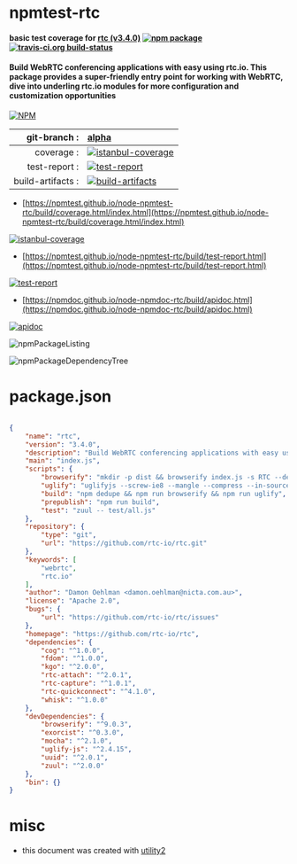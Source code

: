 # npmtest-rtc

#### basic test coverage for  [rtc (v3.4.0)](https://github.com/rtc-io/rtc)  [![npm package](https://img.shields.io/npm/v/npmtest-rtc.svg?style=flat-square)](https://www.npmjs.org/package/npmtest-rtc) [![travis-ci.org build-status](https://api.travis-ci.org/npmtest/node-npmtest-rtc.svg)](https://travis-ci.org/npmtest/node-npmtest-rtc)

#### Build WebRTC conferencing applications with easy using rtc.io. This package provides a super-friendly entry point for working with WebRTC, dive into underling rtc.io modules for more configuration and customization opportunities

[![NPM](https://nodei.co/npm/rtc.png?downloads=true&downloadRank=true&stars=true)](https://www.npmjs.com/package/rtc)

| git-branch : | [alpha](https://github.com/npmtest/node-npmtest-rtc/tree/alpha)|
|--:|:--|
| coverage : | [![istanbul-coverage](https://npmtest.github.io/node-npmtest-rtc/build/coverage.badge.svg)](https://npmtest.github.io/node-npmtest-rtc/build/coverage.html/index.html)|
| test-report : | [![test-report](https://npmtest.github.io/node-npmtest-rtc/build/test-report.badge.svg)](https://npmtest.github.io/node-npmtest-rtc/build/test-report.html)|
| build-artifacts : | [![build-artifacts](https://npmtest.github.io/node-npmtest-rtc/glyphicons_144_folder_open.png)](https://github.com/npmtest/node-npmtest-rtc/tree/gh-pages/build)|

- [https://npmtest.github.io/node-npmtest-rtc/build/coverage.html/index.html](https://npmtest.github.io/node-npmtest-rtc/build/coverage.html/index.html)

[![istanbul-coverage](https://npmtest.github.io/node-npmtest-rtc/build/screenCapture.buildCi.browser.%252Ftmp%252Fbuild%252Fcoverage.lib.html.png)](https://npmtest.github.io/node-npmtest-rtc/build/coverage.html/index.html)

- [https://npmtest.github.io/node-npmtest-rtc/build/test-report.html](https://npmtest.github.io/node-npmtest-rtc/build/test-report.html)

[![test-report](https://npmtest.github.io/node-npmtest-rtc/build/screenCapture.buildCi.browser.%252Ftmp%252Fbuild%252Ftest-report.html.png)](https://npmtest.github.io/node-npmtest-rtc/build/test-report.html)

- [https://npmdoc.github.io/node-npmdoc-rtc/build/apidoc.html](https://npmdoc.github.io/node-npmdoc-rtc/build/apidoc.html)

[![apidoc](https://npmdoc.github.io/node-npmdoc-rtc/build/screenCapture.buildCi.browser.%252Ftmp%252Fbuild%252Fapidoc.html.png)](https://npmdoc.github.io/node-npmdoc-rtc/build/apidoc.html)

![npmPackageListing](https://npmtest.github.io/node-npmtest-rtc/build/screenCapture.npmPackageListing.svg)

![npmPackageDependencyTree](https://npmtest.github.io/node-npmtest-rtc/build/screenCapture.npmPackageDependencyTree.svg)



# package.json

```json

{
    "name": "rtc",
    "version": "3.4.0",
    "description": "Build WebRTC conferencing applications with easy using rtc.io. This package provides a super-friendly entry point for working with WebRTC, dive into underling rtc.io modules for more configuration and customization opportunities",
    "main": "index.js",
    "scripts": {
        "browserify": "mkdir -p dist && browserify index.js -s RTC --debug | exorcist dist/rtc.js.map > dist/rtc.js",
        "uglify": "uglifyjs --screw-ie8 --mangle --compress --in-source-map dist/rtc.js.map --source-map-include-sources --source-map dist/rtc.min.js.map --source-map-url rtc.min.js.map --output dist/rtc.min.js dist/rtc.js",
        "build": "npm dedupe && npm run browserify && npm run uglify",
        "prepublish": "npm run build",
        "test": "zuul -- test/all.js"
    },
    "repository": {
        "type": "git",
        "url": "https://github.com/rtc-io/rtc.git"
    },
    "keywords": [
        "webrtc",
        "rtc.io"
    ],
    "author": "Damon Oehlman <damon.oehlman@nicta.com.au>",
    "license": "Apache 2.0",
    "bugs": {
        "url": "https://github.com/rtc-io/rtc/issues"
    },
    "homepage": "https://github.com/rtc-io/rtc",
    "dependencies": {
        "cog": "^1.0.0",
        "fdom": "^1.0.0",
        "kgo": "^2.0.0",
        "rtc-attach": "^2.0.1",
        "rtc-capture": "^1.0.1",
        "rtc-quickconnect": "^4.1.0",
        "whisk": "^1.0.0"
    },
    "devDependencies": {
        "browserify": "^9.0.3",
        "exorcist": "^0.3.0",
        "mocha": "^2.1.0",
        "uglify-js": "^2.4.15",
        "uuid": "^2.0.1",
        "zuul": "^2.0.0"
    },
    "bin": {}
}
```



# misc
- this document was created with [utility2](https://github.com/kaizhu256/node-utility2)
